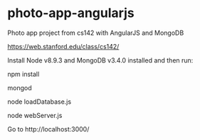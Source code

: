 # photo-app-angularjs
Photo app project from cs142 with AngularJS and MongoDB

https://web.stanford.edu/class/cs142/

Install Node v8.9.3 and MongoDB v3.4.0 installed and then run:

npm install

mongod

node loadDatabase.js

node webServer.js

Go to http://localhost:3000/
